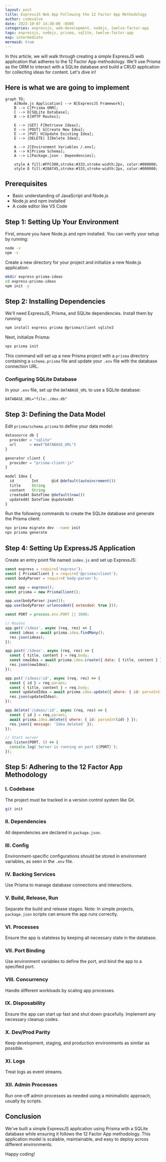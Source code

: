 ```yaml
---
layout: post
title: ExpressJS Web App Following the 12 Factor App Methodology 
author: codevalve
date: 2023-10-07 14:30:00 -0500
categories: expressjs, web-development, nodejs, twelve-factor-app
tags: expressjs, nodejs, prisma, sqlite, twelve-factor-app
exp: intermediate
mermaid: true
---
```


In this article, we will walk through creating a simple ExpressJS web application that adheres to the 12 Factor App methodology. We'll use Prisma as the ORM to interact with a SQLite database and build a CRUD application for collecting ideas for content. Let's dive in!

## Here is what we are going to implement

```mermaid
graph TD;
    A[Node.js Application] --> B[ExpressJS Framework];
    B --> C[Prisma ORM];
    C --> D[SQLite Database];
    B --> E[HTTP Routes];
    
    E --> |GET| F[Retrieve Ideas];
    E --> |POST| G[Create New Idea];
    E --> |PUT| H[Update Existing Idea];
    E --> |DELETE| I[Delete Idea];

    A --> J[Environment Variables /.env];
    A --> K[Prisma Schema];
    A --> L[Package.json - Dependencies];

    style A fill:#FFC300,stroke:#333,stroke-width:2px, color:#000000;
    style D fill:#28A745,stroke:#333,stroke-width:2px, color:#000000;
```

## Prerequisites
- Basic understanding of JavaScript and Node.js
- Node.js and npm installed
- A code editor like VS Code

## Step 1: Setting Up Your Environment

First, ensure you have Node.js and npm installed. You can verify your setup by running:

```bash
node -v
npm -v
```

Create a new directory for your project and initialize a new Node.js application:

```bash
mkdir express-prisma-ideas
cd express-prisma-ideas
npm init -y
```

## Step 2: Installing Dependencies

We'll need ExpressJS, Prisma, and SQLite dependencies. Install them by running:

```bash
npm install express prisma @prisma/client sqlite3
```

Next, initialize Prisma:

```bash
npx prisma init
```

This command will set up a new Prisma project with a `prisma` directory containing a `schema.prisma` file and update your `.env` file with the database connection URL.

### Configuring SQLite Database

In your `.env` file, set up the `DATABASE_URL` to use a SQLite database:

```plaintext
DATABASE_URL="file:./dev.db"
```

## Step 3: Defining the Data Model

Edit `prisma/schema.prisma` to define your data model:

```javascript
datasource db {
  provider = "sqlite"
  url      = env("DATABASE_URL")
}

generator client {
  provider = "prisma-client-js"
}

model Idea {
  id        Int      @id @default(autoincrement())
  title     String
  content   String
  createdAt DateTime @default(now())
  updatedAt DateTime @updatedAt
}
```

Run the following commands to create the SQLite database and generate the Prisma client:

```bash
npx prisma migrate dev --name init
npx prisma generate
```

## Step 4: Setting Up ExpressJS Application

Create an entry point file named `index.js` and set up ExpressJS:

```javascript
const express = require('express');
const { PrismaClient } = require('@prisma/client');
const bodyParser = require('body-parser');

const app = express();
const prisma = new PrismaClient();

app.use(bodyParser.json());
app.use(bodyParser.urlencoded({ extended: true }));

const PORT = process.env.PORT || 3000;

// Routes
app.get('/ideas', async (req, res) => {
  const ideas = await prisma.idea.findMany();
  res.json(ideas);
});

app.post('/ideas', async (req, res) => {
  const { title, content } = req.body;
  const newIdea = await prisma.idea.create({ data: { title, content } });
  res.json(newIdea);
});

app.put('/ideas/:id', async (req, res) => {
  const { id } = req.params;
  const { title, content } = req.body;
  const updatedIdea = await prisma.idea.update({ where: { id: parseInt(id) }, data: { title, content } });
  res.json(updatedIdea);
});

app.delete('/ideas/:id', async (req, res) => {
  const { id } = req.params;
  await prisma.idea.delete({ where: { id: parseInt(id) } });
  res.json({ message: 'Idea deleted' });
});

// Start server
app.listen(PORT, () => {
  console.log(`Server is running on port ${PORT}`);
});
```

## Step 5: Adhering to the 12 Factor App Methodology

### I. Codebase
The project must be tracked in a version control system like Git.

```bash
git init
```

### II. Dependencies
All dependencies are declared in `package.json`.

### III. Config
Environment-specific configurations should be stored in environment variables, as seen in the `.env` file.

### IV. Backing Services
Use Prisma to manage database connections and interactions.

### V. Build, Release, Run
Separate the build and release stages. Note: In simple projects, `package.json` scripts can ensure the app runs correctly.

### VI. Processes
Ensure the app is stateless by keeping all necessary state in the database.

### VII. Port Binding
Use environment variables to define the port, and bind the app to a specified port.

### VIII. Concurrency
Handle different workloads by scaling app processes.

### IX. Disposability
Ensure the app can start up fast and shut down gracefully. Implement any necessary cleanup codes.

### X. Dev/Prod Parity
Keep development, staging, and production environments as similar as possible.

### XI. Logs
Treat logs as event streams.

### XII. Admin Processes
Run one-off admin processes as needed using a minimalistic approach, usually by scripts.

## Conclusion

We've built a simple ExpressJS application using Prisma with a SQLite database while ensuring it follows the 12 Factor App methodology. This application model is scalable, maintainable, and easy to deploy across different environments.

Happy coding!
